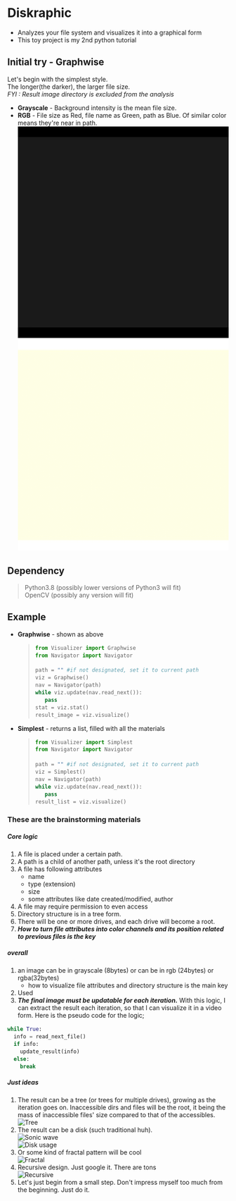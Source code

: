 # Diskraphic

- Analyzes your file system and visualizes it into a graphical form
- This toy project is my 2nd python tutorial

## Initial try - Graphwise

Let's begin with the simplest style.  
The longer(the darker), the larger file size.  
_FYI : Result image directory is excluded from the analysis_

- **Grayscale** - Background intensity is the mean file size.
- **RGB** - File size as Red, file name as Green, path as Blue. Of similar color means they're near in path.
  ![Graphwise](result/graphwise_gray.gif) ![Graphwise](result/graphwise_rgb.gif)

## Dependency

> Python3.8 (possibly lower versions of Python3 will fit)  
> OpenCV (possibly any version will fit)

## Example

- **Graphwise** - shown as above

  > ```python
  > from Visualizer import Graphwise
  > from Navigator import Navigator
  >
  > path = "" #if not designated, set it to current path
  > viz = Graphwise()
  > nav = Navigator(path)
  > while viz.update(nav.read_next()):
  >    pass
  > stat = viz.stat()
  > result_image = viz.visualize()
  > ```

- **Simplest** - returns a list, filled with all the materials
  > ```python
  > from Visualizer import Simplest
  > from Navigator import Navigator
  >
  > path = "" #if not designated, set it to current path
  > viz = Simplest()
  > nav = Navigator(path)
  > while viz.update(nav.read_next()):
  >    pass
  > result_list = viz.visualize()
  > ```

### These are the brainstorming materials

##### Core logic

1. A file is placed under a certain path.
1. A path is a child of another path, unless it's the root directory
1. A file has following attributes
   - name
   - type (extension)
   - size
   - some attributes like date created/modified, author
1. A file may require permission to even access
1. Directory structure is in a tree form.
1. There will be one or more drives, and each drive will become a root.
1. **_How to turn file attributes into color channels and its position related to previous files is the key_**

##### overall

1. an image can be in grayscale (8bytes) or can be in rgb (24bytes) or rgba(32bytes)
   - how to visualize file attributes and directory structure is the main key
1. Used
1. **_The final image must be updatable for each iteration._** With this logic, I can extract the result each iteration, so that I can visualize it in a video form. Here is the pseudo code for the logic;

```python
while True:
  info = read_next_file()
  if info:
    update_result(info)
  else:
    break
```

##### Just ideas

1. The result can be a tree (or trees for multiple drives), growing as the iteration goes on. Inaccessible dirs and files will be the root, it being the mass of inaccessible files' size compared to that of the accessibles.  
   ![Tree](https://library.kissclipart.com/20180918/yeq/kissclipart-tree-grayscale-clipart-fir-grayscale-black-and-whi-1853b094d5b499c2.png)
1. The result can be a disk (such traditional huh).  
   ![Sonic wave](https://i.pinimg.com/originals/e2/65/15/e2651599c39a96d329e982fd0a169c51.png)  
   ![Disk usage](https://i.stack.imgur.com/42Daj.jpg)
1. Or some kind of fractal pattern will be cool  
   ![Fractal](https://cdn.shopify.com/s/files/1/0080/9176/2784/files/fractal_intro_grande.jpg?v=1549797078)
1. Recursive design. Just google it. There are tons  
   ![Recursive](https://i.pinimg.com/564x/0f/74/b7/0f74b792a692853a8bec3bc25788189f.jpg)
1. Let's just begin from a small step. Don't impress myself too much from the beginning. Just do it.

